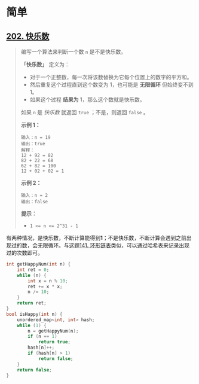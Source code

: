 # 简单

## [202. 快乐数](https://leetcode.cn/problems/happy-number/)

> 编写一个算法来判断一个数 `n` 是不是快乐数。
>
> **「快乐数」** 定义为：
>
> - 对于一个正整数，每一次将该数替换为它每个位置上的数字的平方和。
> - 然后重复这个过程直到这个数变为 1，也可能是 **无限循环** 但始终变不到 1。
> - 如果这个过程 **结果为** 1，那么这个数就是快乐数。
>
> 如果 `n` 是 *快乐数* 就返回 `true` ；不是，则返回 `false` 。
>
>  
>
> **示例 1：**
>
> ```
> 输入：n = 19
> 输出：true
> 解释：
> 12 + 92 = 82
> 82 + 22 = 68
> 62 + 82 = 100
> 12 + 02 + 02 = 1
> ```
>
> **示例 2：**
>
> ```
> 输入：n = 2
> 输出：false
> ```
>
>  
>
> **提示：**
>
> - `1 <= n <= 2^31 - 1`

有两种情况，是快乐数，不断计算能得到**1**；不是快乐数，不断计算会遇到之前出现过的数，会无限循环。与这题[141. 环形链表](https://leetcode.cn/problems/linked-list-cycle/)类似，可以通过哈希表来记录出现过的次数即可。

```C++
int getHappyNum(int n) {
    int ret = 0;
    while (n) {
        int x = n % 10;
        ret += x * x;
        n /= 10;
    }
    return ret;
}
bool isHappy(int n) {
    unordered_map<int, int> hash;
    while (1) {
        n = getHappyNum(n);
        if (n == 1)
            return true;
        hash[n]++;
        if (hash[n] > 1)
            return false;
    }
    return false;
}
```


